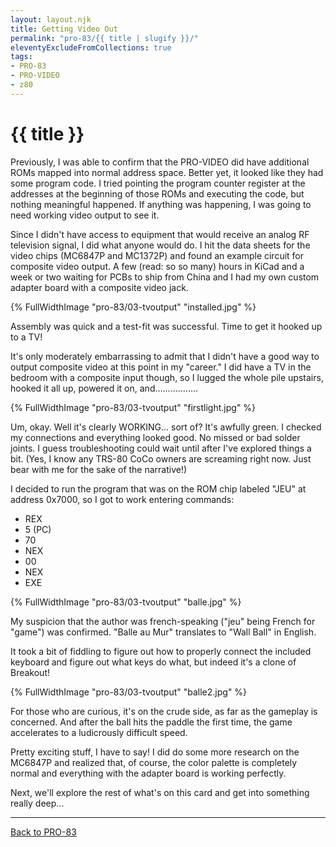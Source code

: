 ```yaml
---
layout: layout.njk
title: Getting Video Out
permalink: "pro-83/{{ title | slugify }}/"
eleventyExcludeFromCollections: true
tags:
- PRO-83
- PRO-VIDEO
- z80
---
```

# {{ title }}

Previously, I was able to confirm that the PRO-VIDEO did have additional ROMs mapped into normal address space.
Better yet, it looked like they had some program code.
I tried pointing the program counter register at the addresses at the beginning of those ROMs and executing the code, but nothing meaningful happened.
If anything was happening, I was going to need working video output to see it.

Since I didn't have access to equipment that would receive an analog RF television signal, I did what anyone would do.
I hit the data sheets for the video chips (MC6847P and MC1372P) and found an example circuit for composite video output.
A few (read: so so many) hours in KiCad and a week or two waiting for PCBs to ship from China and I had my own custom adapter board with a composite video jack.

{% FullWidthImage "pro-83/03-tvoutput" "installed.jpg" %}

Assembly was quick and a test-fit was successful. Time to get it hooked up to a TV!

It's only moderately embarrassing to admit that I didn't have a good way to output composite video at this point in my "career."
I did have a TV in the bedroom with a composite input though, so I lugged the whole pile upstairs, hooked it all up, powered it on, and.................

{% FullWidthImage "pro-83/03-tvoutput" "firstlight.jpg" %}

Um, okay. Well it's clearly WORKING... sort of? It's awfully green.
I checked my connections and everything looked good.
No missed or bad solder joints.
I guess troubleshooting could wait until after I've explored things a bit.
(Yes, I know any TRS-80 CoCo owners are screaming right now. Just bear with me for the sake of the narrative!)

I decided to run the program that was on the ROM chip labeled "JEU" at address 0x7000, so I got to work entering commands:

- REX
- 5 (PC)
- 70
- NEX
- 00
- NEX
- EXE

{% FullWidthImage "pro-83/03-tvoutput" "balle.jpg" %}

My suspicion that the author was french-speaking ("jeu" being French for "game") was confirmed.
"Balle au Mur" translates to "Wall Ball" in English.

It took a bit of fiddling to figure out how to properly connect the included keyboard and figure out what keys do what, but indeed it's a clone of Breakout!

{% FullWidthImage "pro-83/03-tvoutput" "balle2.jpg" %}

For those who are curious, it's on the crude side, as far as the gameplay is concerned. And after the ball hits the paddle the first time, the game accelerates to a ludicrously difficult speed.

Pretty exciting stuff, I have to say! I did do some more research on the MC6847P and realized that, of course, the color palette is completely normal and everything with the adapter board is working perfectly.

Next, we'll explore the rest of what's on this card and get into something really deep...

---

[Back to PRO-83](/pro-83/)
